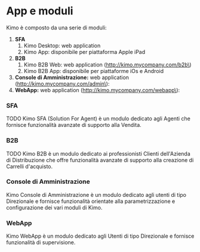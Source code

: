# App e moduli

Kimo è composto da una serie di moduli:

1. **SFA**
   1. Kimo Desktop: web application 
   2. Kimo App: disponibile per piattaforma Apple iPad
2. **B2B**
   1. Kimo B2B Web: web application \(http://kimo.mycompany.com/b2b\)
   2. Kimo B2B App: disponibile per piattaforme iOs e Android   
3. **Console di Amministrazione:** web application \(http://kimo.mycompany.com/admin\):  
4. **WebApp:** web application \(http://kimo.mycompany.com/webapp\): 

### SFA

TODO Kimo SFA \(Solution For Agent\) è un modulo dedicato agli Agenti che fornisce funzionalità avanzate di supporto alla Vendita.

### B2B

TODO Kimo B2B è un modulo dedicato ai professionisti Clienti dell'Azienda di Distribuzione che offre funzionalità avanzate di supporto alla creazione di Carrelli d'acquisto. 

### Console di Amministrazione

Kimo Console di Amministrazione è un modulo dedicato agli utenti di tipo Direzionale e fornisce funzionalità orientate alla parametrizzazione e configurazione dei vari moduli di Kimo.

### WebApp

Kimo WebApp è un modulo dedicato agli Utenti di tipo Direzionale e fornisce funzionalità di supervisione.

